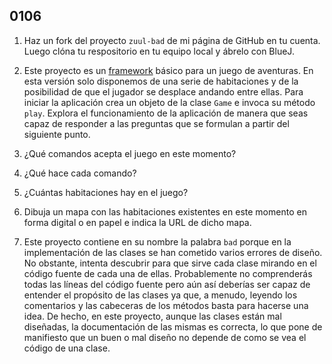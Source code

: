 ## 0106

1. Haz un fork del proyecto `zuul-bad` de mi página de GitHub en tu cuenta. Luego clóna tu respositorio en tu equipo local y ábrelo con BlueJ.

2. Este proyecto es un [framework](https://es.wikipedia.org/wiki/Framework) básico para un juego de aventuras. En esta versión solo disponemos de una serie de habitaciones y de la posibilidad de que el jugador se desplace andando entre ellas. Para iniciar la aplicación crea un objeto de la clase `Game` e invoca su método `play`. Explora el funcionamiento de la aplicación de manera que seas capaz de responder a las  preguntas que se formulan a partir del siguiente punto.

3. ¿Qué comandos acepta el juego en este momento?

4. ¿Qué hace cada comando?

5. ¿Cuántas habitaciones hay en el juego?

6. Dibuja un mapa con las habitaciones existentes en este momento en forma digital o en papel e indica la URL de dicho mapa.

7. Este proyecto contiene en su nombre la palabra `bad` porque en la implementación de las clases se han cometido varios errores de diseño. No obstante, intenta descubrir para que sirve cada clase mirando en el código fuente de cada una de ellas. Probablemente no comprenderás todas las líneas del código fuente pero aún así deberías ser capaz de entender el propósito de las clases ya que, a menudo, leyendo los comentarios y las cabeceras de los métodos basta para hacerse una idea. De hecho, en este proyecto, aunque las clases están mal diseñadas, la documentación de las mismas es correcta, lo que pone de manifiesto que un buen o mal diseño no depende de como se vea el código de una clase.
